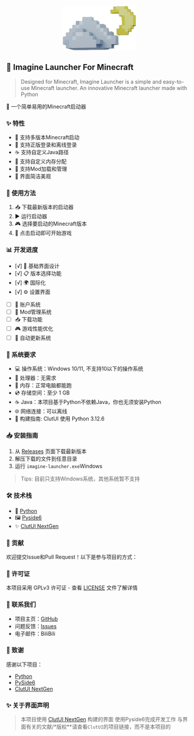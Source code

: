 <div align="center">
  <img src="./resources/logo.png" alt="Imagine Launcher Logo" width="200">
</div>

## 🌟 Imagine Launcher For Minecraft
> Designed for Minecraft, Imagine Launcher is a simple and easy-to-use Minecraft launcher.
> An innovative Minecraft launcher made with Python

🚀 一个简单易用的Minecraft启动器

### ✨ 特性
- 🎯 支持多版本Minecraft启动
- 👤 支持正版登录和离线登录
- ☕ 支持自定义Java路径
- 💾 支持自定义内存分配
- 🔧 支持Mod加载和管理
- 🎨 界面简洁美观

### 📖 使用方法
1. 📥 下载最新版本的启动器
2. ▶️ 运行启动器
3. 🎮 选择要启动的Minecraft版本
4. 🚀 点击启动即可开始游戏

### 📊 开发进度
- [√] 🎨 基础界面设计
- [√] 📋 版本选择功能
- [√] 🌍 国际化
- [√] ⚙️ 设置界面
- [ ] 👥 账户系统
- [ ] 🔧 Mod管理系统
- [ ] 📥 下载功能
- [ ] 🎮 游戏性能优化
- [ ] 🔄 自动更新系统

### 🔧 系统要求
- 💻 操作系统：Windows 10/11, 不支持10以下的操作系统
- 📱 处理器：无需求
- 💾 内存：正常电脑都能跑
- 💿 存储空间：至少 1 GB
- ☕ Java：本项目基于Python不依赖Java，你也无须安装Python
- 🌐 网络连接：可以离线
- 🔑 构建指南: ClutUI 使用 Python 3.12.6
### 📥 安装指南
1. 从 [Releases](https://github.com/Zhichii/imagine-launcher/releases) 页面下载最新版本
2. 解压下载的文件到任意目录
3. 运行 `imagine-launcher.exe`Windows
> Tips: 目前只支持Windows系统，其他系统暂不支持


### 🛠️ 技术栈
- 🐍 [Python](https://www.python.org) 
- 🖼️ [Pyside6](https://qt.io/)
- ✨ [ClutUI NextGen](https://github.com/buaoyezz/ClutUI-NextGen)


### 🤝 贡献
欢迎提交Issue和Pull Request！以下是参与项目的方式：


### 📜 许可证
本项目采用 GPLv3 许可证 - 查看 [LICENSE](LICENSE) 文件了解详情

### 📧 联系我们
- 项目主页：[GitHub](https://github.com/Zhichii/imagine-launcher)
- 问题反馈：[Issues](https://github.com/Zhichii/imagine-launcher/issues)
- 电子邮件：BiliBili

### 🌟 致谢
感谢以下项目：
- [Python](https://www.python.org)
- [PySide6](https://qt.io)
- [ClutUI NextGen](https://github.com/buaoyezz/ClutUI-NextGen)

### ✨ 关于界面声明
> 本项目使用 [ClutUI NextGen](https://github.com/buaoyezz/ClutUI-NextGen) 构建的界面
> 使用Pyside6完成开发工作
> 与界面有关的文献/*版权**请查看`ClutUI`的项目链接，而不是本项目的
